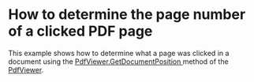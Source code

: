 # How to determine the page number of a clicked PDF page


This example shows how to determine what a page was clicked in a document using the <a href="https://documentation.devexpress.com/#windowsforms/DevExpressXtraPdfViewerPdfViewer_GetDocumentPositiontopic">PdfViewer.GetDocumentPosition </a>method of the <a href="https://documentation.devexpress.com/#WindowsForms/CustomDocument15216">PdfViewer</a>.

<br/>


